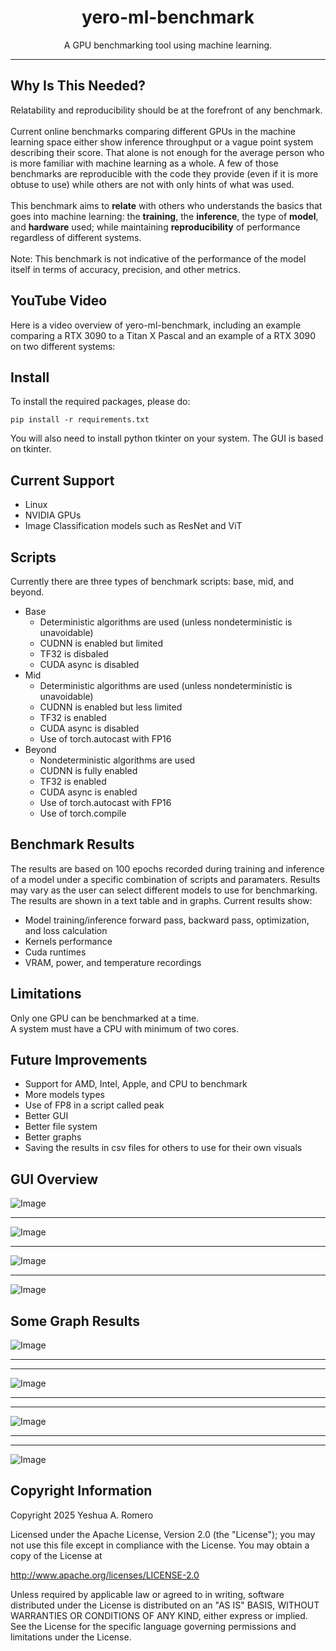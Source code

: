 <h1 align="center">yero-ml-benchmark</h1>

<p align="center">
  A GPU benchmarking tool using machine learning.
</p>

***

## Why Is This Needed?
Relatability and reproducibility should be at the forefront of any benchmark. 
<br>
<br>
Current online benchmarks comparing different GPUs in the machine learning space either show inference throughput or a vague point system describing their score.
That alone is not enough for the average person who is more familiar with machine learning as a whole. 
A few of those benchmarks are reproducible with the code they provide (even if it is more obtuse to use) while others are not with only hints of what was used. 
<br>
<br>
This benchmark aims to <b>relate</b> with others who understands the basics that goes into machine learning: the <b>training</b>, the <b>inference</b>, the type of <b>model</b>, and <b>hardware</b> used; 
while maintaining <b>reproducibility</b> of performance regardless of different systems.
<br>
<br>
Note: This benchmark is not indicative of the performance of the model itself in terms of accuracy, precision, and other metrics.

## YouTube Video
Here is a video overview of yero-ml-benchmark, including an example comparing a RTX 3090 to a Titan X Pascal and an example of a RTX 3090 on two different systems: 

## Install
To install the required packages, please do:

```
pip install -r requirements.txt
```

You will also need to install python tkinter on your system. The GUI is based on tkinter.

## Current Support
* Linux
* NVIDIA GPUs
* Image Classification models such as ResNet and ViT

## Scripts
Currently there are three types of benchmark scripts: base, mid, and beyond.
* Base
	* Deterministic algorithms are used (unless nondeterministic is unavoidable)
  * CUDNN is enabled but limited
  * TF32 is disbaled
  * CUDA async is disabled
* Mid
	* Deterministic algorithms are used (unless nondeterministic is unavoidable)
  * CUDNN is enabled but less limited
  * TF32 is enabled
  * CUDA async is disabled
  * Use of torch.autocast with FP16
* Beyond
	* Nondeterministic algorithms are used
  * CUDNN is fully enabled
  * TF32 is enabled
  * CUDA async is enabled
  * Use of torch.autocast with FP16
  * Use of torch.compile

## Benchmark Results
The results are based on 100 epochs recorded during training and inference of a model under a specific combination of scripts and paramaters.
Results may vary as the user can select different models to use for benchmarking.
<br>
The results are shown in a text table and in graphs. Current results show:
* Model training/inference forward pass, backward pass, optimization, and loss calculation
* Kernels performance
* Cuda runtimes
* VRAM, power, and temperature recordings

## Limitations
Only one GPU can be benchmarked at a time.
<br>
A system must have a CPU with minimum of two cores.

## Future Improvements
* Support for AMD, Intel, Apple, and CPU to benchmark
* More models types
* Use of FP8 in a script called peak
* Better GUI
* Better file system
* Better graphs
* Saving the results in csv files for others to use for their own visuals

## GUI Overview
![Image](https://github.com/user-attachments/assets/2eff3daa-0c16-45b3-8fd9-5aed03f2c30f)
***
![Image](https://github.com/user-attachments/assets/741e8857-3696-40b0-af1d-c86817e912b8)
***
![Image](https://github.com/user-attachments/assets/70e7dd7d-327f-4f33-bbba-e1df7f326016)
***
![Image](https://github.com/user-attachments/assets/de88b856-401b-44c1-9869-a6dbfee3fb65)

## Some Graph Results
![Image](https://github.com/user-attachments/assets/b275f671-7616-45de-8860-d5ba1d5714b5)
***
***
![Image](https://github.com/user-attachments/assets/c9358db1-9975-40e4-a75c-aae4c18a03a9)
***
***
![Image](https://github.com/user-attachments/assets/c8b23220-2dc4-48ed-9875-d621db070807)
***
***
![Image](https://github.com/user-attachments/assets/243d058a-1d5b-4d79-9328-edfa01388844)

## Copyright Information
Copyright 2025 Yeshua A. Romero

Licensed under the Apache License, Version 2.0 (the "License"); you may not use this file except in compliance with the License. You may obtain a copy of the License at

   http://www.apache.org/licenses/LICENSE-2.0
   
Unless required by applicable law or agreed to in writing, software distributed under the License is distributed on an "AS IS" BASIS, WITHOUT WARRANTIES OR CONDITIONS OF ANY KIND, either express or implied. See the License for the specific language governing permissions and limitations under the License.
